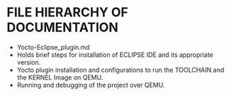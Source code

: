 # FILE HIERARCHY OF DOCUMENTATION
- Yocto-Eclipse_plugin.md 
- Holds brief steps for installation of ECLIPSE IDE and its appropriate version.
- Yocto plugin installation and configurations to run the TOOLCHAIN and the KERNEL Image on QEMU.
- Running and debugging of the project over QEMU.
